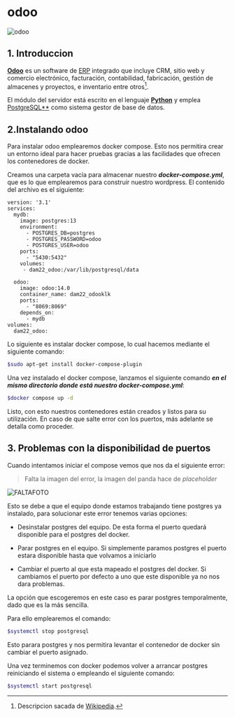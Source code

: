 # odoo

![odoo](https://upload.wikimedia.org/wikipedia/commons/a/a7/Odoo_Official_Logo.png)

## 1. Introduccion 


[**Odoo**](https://es.wikipedia.org/wiki/Odoo) es un software de [ERP](https://es.wikipedia.org/wiki/Planificaci%C3%B3n_de_recursos_empresariales) integrado que incluye CRM, sitio web y comercio electrónico, facturación, contabilidad, fabricación, gestión de almacenes y proyectos, e inventario entre otros[^1]. 

El módulo del servidor está escrito en el lenguaje [**Python**](https://es.wikipedia.org/wiki/Python) y emplea  [PostgreSQL**](https://es.wikipedia.org/wiki/PostgreSQL) como sistema gestor de base de datos. 


## 2.Instalando odoo 


Para instalar odoo emplearemos docker compose. Esto nos permitira crear un entorno ideal para hacer pruebas gracias a las facilidades que ofrecen los contenedores de docker. 

Creamos una carpeta vacía para almacenar nuestro ***docker-compose.yml***, que es lo que emplearemos para construir nuestro wordpress. El contenido del archivo es el siguiente:

```MiniYAML
version: '3.1'
services:
  mydb:
    image: postgres:13
    environment:
      - POSTGRES_DB=postgres
      - POSTGRES_PASSWORD=odoo
      - POSTGRES_USER=odoo
    ports:
      - "5430:5432"
    volumes:
     - dam22_odoo:/var/lib/postgresql/data
  
  odoo:
    image: odoo:14.0
    container_name: dam22_odooklk
    ports:
      - "8069:8069"
    depends_on:
      - mydb
volumes:
  dam22_odoo:
```

Lo siguiente es instalar docker compose, lo cual hacemos mediante el siguiente comando:

```bash
$sudo apt-get install docker-compose-plugin
```

Una vez instalado el docker compose, lanzamos el siguiente comando ***en el mismo directorio donde está nuestro docker-compose.yml***:

```bash
$docker compose up -d
```

Listo, con esto nuestros contenedores están creados y listos para su utilización. En caso de que salte error con los puertos, más adelante se detalla como proceder.

## 3. Problemas con la disponibilidad de puertos

Cuando intentamos iniciar el compose vemos que nos da el siguiente error:
>Falta la imagen del error, la imagen del panda hace de *placeholder* 


![FALTAFOTO](https://static.wikia.nocookie.net/minecraft_gamepedia/images/0/05/Redpanda_cosmetic.png/revision/latest/scale-to-width-down/250?cb=20221021120927)




Esto se debe a que el equipo donde estamos trabajando tiene postgres ya instalado, para solucionar este error tenemos varias opciones:

 - Desinstalar postgres del equipo. De esta forma el puerto quedará disponible para el postgres del docker.

 - Parar postgres en el equipo. Si simplemente paramos postgres el puerto estara disponible hasta que volvamos a iniciarlo
  
 - Cambiar el puerto al que esta mapeado el postgres del docker. Si cambiamos el puerto por defecto a uno que este disponible ya no nos dara problemas.
 

La opción que escogeremos en este caso es parar postgres temporalmente, dado que es la más sencilla. 


Para ello emplearemos el comando:

```bash
$systemctl stop postgresql
```

Esto parara postgres y nos permitira levantar el contenedor de docker sin cambiar el puerto asignado.

Una vez terminemos con docker podemos volver a arrancar postgres reiniciando el sistema o empleando el siguiente comando:

```bash
$systemctl start postgresql
```



[^1]: Descripcion sacada de [Wikipedia](https://es.wikipedia.org/wiki/Odoo).

